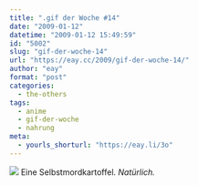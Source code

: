 ```yaml
---
title: ".gif der Woche #14"
date: "2009-01-12"
datetime: "2009-01-12 15:49:59"
id: "5002"
slug: "gif-der-woche-14"
url: "https://eay.cc/2009/gif-der-woche-14/"
author: "eay"
format: "post"
categories:
  - the-others
tags:
  - anime
  - gif-der-woche
  - nahrung
meta:
  - yourls_shorturl: "https://eay.li/3o"
---
```


![](/uploads/2009/kartoffel.gif) Eine Selbstmordkartoffel. _Natürlich._
